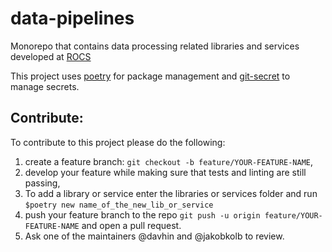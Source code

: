 # data-pipelines

Monorepo that contains data processing related libraries and services developed at [ROCS](https://rocs.hu-berlin.de/)

This project uses [poetry](https://python-poetry.org/) for package management and [git-secret](https://git-secret.io/) to manage secrets.

## Contribute:

To contribute to this project please do the following:
1. create a feature branch: `git checkout -b feature/YOUR-FEATURE-NAME`,
3. develop your feature while making sure that tests and linting are still passing,
3. To add a library or service enter the libraries or services folder and run `$poetry new name_of_the_new_lib_or_service`
4. push your feature branch to the repo `git push -u origin feature/YOUR-FEATURE-NAME` and open a pull request.
5. Ask one of the maintainers @davhin and @jakobkolb to review.